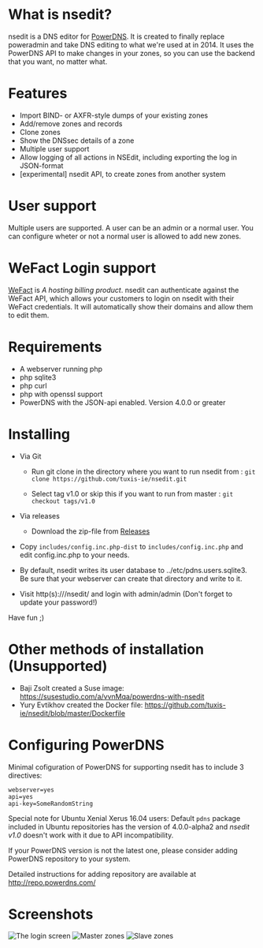 What is nsedit?
===============

nsedit is a DNS editor for [PowerDNS](https://www.powerdns.com/). It is created
to finally replace poweradmin and take DNS editing to what we're used at in
2014. It uses the PowerDNS API to make changes in your zones, so you can use
the backend that you want, no matter what.

Features
========
* Import BIND- or AXFR-style dumps of your existing zones
* Add/remove zones and records
* Clone zones
* Show the DNSsec details of a zone
* Multiple user support
* Allow logging of all actions in NSEdit, including exporting the log in JSON-format
* [experimental] nsedit API, to create zones from another system

User support
============
Multiple users are supported. A user can be an admin or a normal user. You can
configure wheter or not a normal user is allowed to add new zones.

WeFact Login support
====================
[WeFact](https://www.wefact.com/wefact-hosting/) is _A hosting billing
product_. nsedit can authenticate against the WeFact API, which allows your
customers to login on nsedit with their WeFact credentials. It will
automatically show their domains and allow them to edit them.

Requirements
============
* A webserver running php
* php sqlite3
* php curl
* php with openssl support
* PowerDNS with the JSON-api enabled. Version 4.0.0 or greater

Installing
==========

* Via Git
    -  Run git clone in the directory where you want to run nsedit from
    : ```git clone https://github.com/tuxis-ie/nsedit.git```

    - Select tag v1.0 or skip this if you want to run from master
    : ```git checkout tags/v1.0```
* Via releases
    - Download the zip-file from [Releases](https://github.com/tuxis-ie/nsedit/releases)

* Copy ```includes/config.inc.php-dist``` to ```includes/config.inc.php``` and edit config.inc.php to your needs.

* By default, nsedit writes its user database to ../etc/pdns.users.sqlite3. Be sure that your webserver can create that directory and write to it.

* Visit http(s)://<url>/nsedit/ and login with admin/admin (Don't forget to update your password!)

Have fun ;)

Other methods of installation (Unsupported)
===========================================

* Baji Zsolt created a Suse image: https://susestudio.com/a/vvnMqa/powerdns-with-nsedit
* Yury Evtikhov created the Docker file: https://github.com/tuxis-ie/nsedit/blob/master/Dockerfile

Configuring PowerDNS
====================
Minimal cofiguration of PowerDNS for supporting nsedit has to include 3 directives:
```
webserver=yes
api=yes
api-key=SomeRandomString
```

Special note for Ubuntu Xenial Xerus 16.04 users:
Default `pdns` package included in Ubuntu repositories has the version of 4.0.0-alpha2 and *nsedit v1.0* doesn't work with it due to API incompatibility.

If your PowerDNS version is not the latest one, please consider adding PowerDNS repository to your system.

Detailed instructions for adding repository are available at http://repo.powerdns.com/


Screenshots
===========

![The login screen](screenshots/login.png)
![Master zones](screenshots/master-import-zones.png)
![Slave zones](screenshots/slavezones.png)


